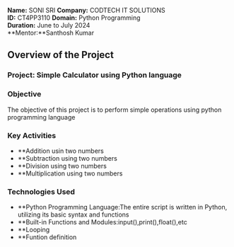 **Name:** SONI SRI
**Company:** CODTECH IT SOLUTIONS  
**ID:** CT4PP3110
**Domain:** Python Programming  
**Duration:** June to July 2024  
**Mentor:**Santhosh Kumar   


## Overview of the Project

### Project: Simple Calculator using Python language 

### Objective
The objective of this project is to perform simple operations using python programming language

### Key Activities
- **Addition usin two numbers
- **Subtraction using two numbers
- **Division using two numbers
- **Multiplication using two numbers

### Technologies Used
- **Python Programming Language:The entire script is written in Python, utilizing its basic syntax and functions
- **Built-in Functions and Modules:input(),print(),float(),etc
- **Looping
- **Funtion definition 
